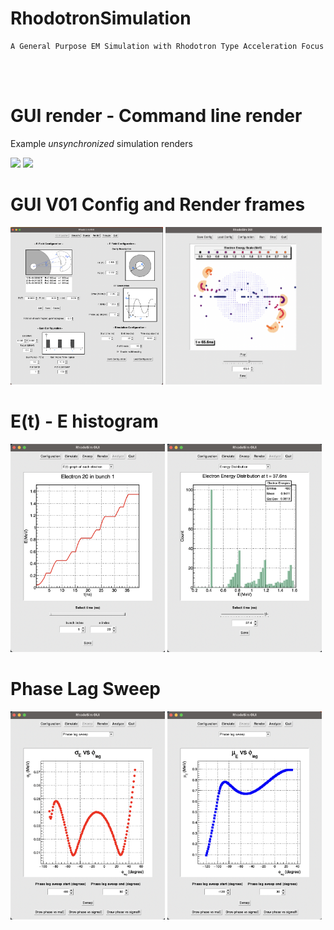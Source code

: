 # RhodotronSimulation
    A General Purpose EM Simulation with Rhodotron Type Acceleration Focus 
</br>
</br>

# GUI render - Command line render
Example *unsynchronized* simulation renders
<p float="left">
  <img src="/resources/gifs/gui_v2_rendered-min-inf.gif" width="42%" loop="infinite"/>
  <img src="/resources/gifs/5bunch_5nsPeriod.gif" width="56%" /> 
</p>

# GUI V01 Config and Render frames
<p float="left">
  <img src="/resources/GUI_config_frame.png" width="48.5%" />
  <img src="/resources/RhodoSim_GUI_RenderFrame_V02.png" width="49.5%" /> 
</p>

# E(t) - E histogram
<p float="left">
  <img src="/resources/E_t.png" width="49%" />
  <img src="/resources/E_hist.png" width="49%" /> 
</p>

# Phase Lag Sweep
<p float="left">
  <img src="/resources/sE_phL.png" width="49%" />
  <img src="/resources/mE_phL.png" width="49%" /> 
</p>
